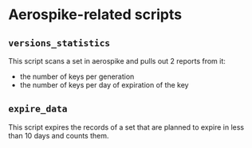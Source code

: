 # Aerospike-related scripts


## `versions_statistics`

This script scans a set in aerospike and pulls out 2 reports from it:
 - the number of keys per generation
 - the number of keys per day of expiration of the key


## `expire_data`

This script expires the records of a set that are planned to expire in less
than 10 days and counts them.

